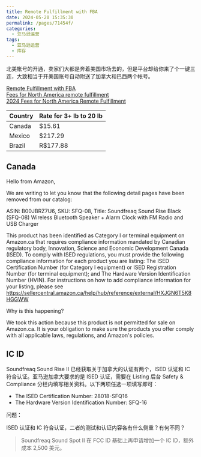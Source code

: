 ```yaml
---
title: Remote Fulfillment with FBA
date: 2024-05-20 15:35:30
permalink: /pages/71454f/
categories: 
  - 亚马逊运营
tags: 
  - 亚马逊运营
  - 库存
---
```


北美帐号的开通，卖家们大都是奔着美国市场去的，但是平台却给你来了个一键三连，大致相当于开美国账号自动附送了加拿大和巴西两个帐号。

[Remote Fulfillment with FBA](https://sellercentral.amazon.com/help/hub/reference/G5P3CDUHZWSZLXLB)  
[Fees for North America remote fulfillment](https://sellercentral.amazon.com/help/hub/reference/GZPT8XN3YNMRXFEZ)  
[2024 Fees for North America Remote Fulfillment](https://sellercentral.amazon.com/help/hub/reference/G57UH6FFZUJ5DX3W)

| Country | Rate for 3+ lb to 20 lb |
| ------- | ----------------------- |
| Canada  | $15.61                  |
| Mexico  | $217.29                 |
| Brazil  | R$177.88                |

## Canada

Hello from Amazon,

We are writing to let you know that the following detail pages have been removed from our catalog:

ASIN: B00JBRZ7U6, SKU: SFQ-08, Title: Soundfreaq Sound Rise Black (SFQ-08) Wireless Bluetooth Speaker + Alarm Clock with FM Radio and USB Charger

This product has been identified as Category I or terminal equipment on Amazon.ca that requires compliance information mandated by Canadian regulatory body, Innovation, Science and Economic Development Canada (ISED). To comply with ISED regulations, you must provide the following compliance information for each product you are listing: The ISED Certification Number (for Category I equipment) or ISED Registration Number (for terminal equipment); and The Hardware Version Identification Number (HVIN). For instructions on how to add compliance information for your listing, please see <https://sellercentral.amazon.ca/help/hub/reference/external/HXJGN6T5K8HGGWW>

Why is this happening?

We took this action because this product is not permitted for sale on Amazon.ca. It is your obligation to make sure the products you offer comply with all applicable laws, regulations, and Amazon's policies.

## IC ID

Soundfreaq Sound Rise II 已经获取关于加拿大的认证有两个，ISED 认证和 IC 符合认证。亚马逊加拿大要求的是 ISED 认证，需要在 Listing 后台 Safety & Compliance 分栏内填写相关资料。以下两项任选一项填写即可：

- The ISED Certification Number: 28018-SFQ16
- The Hardware Version Identification Number: SFQ-16

问题：

ISED 认证和 IC 符合认证，二者的测试和认证内容各有什么侧重？有何不同？

> Soundfreaq Sound Spot II 在 FCC ID 基础上再申请增加一个 IC ID，额外成本 2,500 美元。
